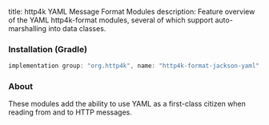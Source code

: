 title: http4k YAML Message Format Modules
description: Feature overview of the YAML http4k-format modules, several of which support auto-marshalling into data classes.

### Installation (Gradle)

```groovy
implementation group: "org.http4k", name: "http4k-format-jackson-yaml", version: "3.284.0"
```

### About
These modules add the ability to use YAML as a first-class citizen when reading from and to HTTP messages. 

[http4k]: https://http4k.org
